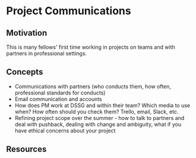 # Project Communications 

## Motivation
This is many fellows' first time working in projects on teams and with partners in professional settings. 

## Concepts
- Communications with partners (who conducts them, how often, professional standards for conducts)
- Email communication and accounts 
- How does PM work at DSSG and within their team? Which media to use when? How often should you check them? Trello, email, Slack, etc. 
- Refining project scope over the summer - how to talk to partners and deal with pushback, dealing with change and ambiguity, what if you have ethical concerns about your project

## Resources
